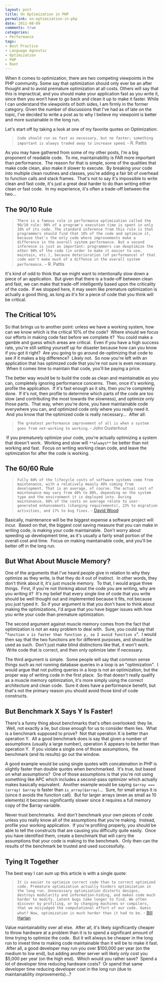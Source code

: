 ```yaml
---
layout: post
title: On Optimization in PHP
permalink: on-optimization-in-php
date: 2011-08-09
comments: true
categories:
- Performance
tags:
- Best Practice
- Language Agnostic
- Optimization
- PHP
- Rant
---
```


When it comes to optimization, there are two competing viewpoints in the PHP community.  Some say that optimization should only ever be an after thought and to avoid premature optimization at all costs.  Others will say that this is impractical, and you should make your application fast as you write it, since then you won’t have to go back and clean it up to make it faster.  While I can understand the viewpoints of both sides, I am firmly in the former category. Given the number of discussions that I’ve had as of late on the topic, I’ve decided to write a post as to why I believe my viewpoint is better and more sustainable in the long run.

<!--more-->
Let's start off by taking a look at one of my favorite quotes on Optimization:
> `Code should run as fast as necessary, but no faster; something important is always traded away to increase speed`. - R. Pattis

As you may have gathered from some of my other posts, I'm a big proponent of readable code.  To me, maintainability is FAR more important than performance.  The reason for that is simple, some of the qualities that make code clean, also make it slower to execute.  By breaking your code into multiple clean routines and classes, you're adding a fair bit of overhead to function calls and stack frames.  That's not to say it's impossible to write clean and fast code, it's just a great deal harder to do than writing either clean or fast code.  In my experience, it's often a trade-off between the two...

## The 90/10 Rule

> `There is a famous rule in performance optimization called the 90/10 rule: 90% of a program's execution time is spent in only 10% of its code. The standard inference from this rule is that programmers should find that 10% of the code and optimize it, because that's the only code where improvements make a difference in the overall system performance. But a second inference is just as important: programmers can deoptimize the other 90% of the code (in order to make it easier to use, maintain, etc.), because deterioration (of performance) of that code won't make much of a diffence in the overall system performance.` - R. Pattis

It's kind of odd to think that we might want to intentionally slow down a piece of an application.  But given that there is a trade-off between clean and fast, we can make that trade-off intelligently based upon the criticality of the code.  If we stopped here, it may seem like premature optimization is actually a good thing, as long as it's for a piece of code that you think will be critical.

## The Critical 10%



So that brings us to another point: unless we have a working system, how can we know which is the critical 10% of the code?  Where should we focus our efforts in making code fast before we complete it?  You could make a gamble and guess which areas are critical.  Even if you have a high success rate, you're still setting yourself up for disaster because how can you know if you got it right?  Are you going to go around de-optimizing that code to see if it makes a big difference?  Likely not.  So now you're left with an application that has optimized code that you're not sure is even necessary.  When it comes time to maintain that code, you'll be paying a price.


The better way would be to build the code as clean and maintainable as you can, completely ignoring performance concerns.  Then, once it's working, profile the application.  If it's fast enough as it sits, then you're completely done.  If it's not, then profile to determine which parts of the code are too slow (and contributing the most towards the slowness), and optimize only those parts.  That way, when you're done, you have maintainable code everywhere you can, and optimized code only where you really need it.  And you know that the optimized code is really necessary...  After all:

> `The greatest performance improvement of all is when a system goes from not-working to working`. - John Ousterhout

 If you prematurely optimize your code, you're actually optimizing a system that doesn't work.  Working and slow will `**always**` be better than not working and fast.  Focus on writing working clean code, and leave the optimization for after the code is working.


## The 60/60 Rule

> `Fully 60% of the lifecycle costs of software systems come from maintenance, with a relatively measly 40% coming from development. That is an average, of course. The actual cost of maintenance may vary from 40% to 80%, depending on the system type and the environment it is deployed into. During maintenance, 60% of the costs on average relate to user-generated enhancements (changing requirements), 23% to migration activities, and 17% to bug fixes.` - [David Wood](http://programmer.97things.oreilly.com/wiki/index.php/The_60/60_Rule)

Basically, maintenance will be the biggest expense a software project will incur.  Based on that, the biggest cost saving measure that you can make in writing code, is making your code maintainable.  Don't worry about speeding up development time, as it's usually a fairly small portion of the overall cost and time.  Focus on making maintainable code, and you'll be better off in the long run.

## But What About Muscle Memory?



One of the arguments that I've heard people give in relation to why they optimize as they write, is that they do it out of instinct.  In other words, they don't think about it, it's just muscle memory.  To that, I would argue three things.  First, if you're not thinking about the code you are writing, why are you writing it?  It's my belief that every single line of code that you write should be well thought out and implemented because it fits, not because you just typed it.  So if your argument is that you don't have to think about making the optimizations, I'd argue that you have bigger issues with how you write your code than premature optimization.


The second argument against muscle memory comes from the fact that optimization is not an easy problem to deal with.  Sure, you could say that "`function x is faster than function y, so I avoid function x`".  I would then say that the two functions are for different purposes, and should be used as such.  Don't just make blind distinctions like that, it won't work.  Write code that is correct, and then only optimize later if necessary.


The third argument is simple.  Some people will say that common sense things such as not running database queries in a loop is an "optimization".  I would argue that not putting queries in a loop is not an optimization, but the proper way of writing code in the first place.  So that doesn't really qualify as a muscle memory optimization, it's more simply using the correct architecture and clean code.  Sure it does have a performance benefit, but that's not the primary reason you should avoid those kind of code constructs.

## But Benchmark X Says Y Is Faster!



There's a funny thing about benchmarks that's often overlooked: they lie.  Well, not exactly a lie, but close enough for us to consider them lies.  What is a benchmark supposed to prove?  Not that operation X is better than operation Y.  All a good benchmark does is say that given a number of assumptions (usually a large number), operation X appears to be better than operation Y.  If you violate a single one of those assumptions,  the benchmark (and its results) go out the window. 


A good example would be using single quotes with concatenation in PHP is slightly faster than double quotes when benchmarked.  It's true, but based on what assumptions?  One of those assumptions is that you're not using something like APC which includes a second-pass optimizer which actually makes basically equivalent.  Another example would be saying ``$array === (array) $array`` is faster than ``is_array($array)``...  Sure, for small arrays it is (since it avoids the function call).  But for larger arrays (even as small as 10 elements) it becomes significantly slower since it requires a full memory copy of the $array variable.


Never trust benchmarks.  And don't benchmark your own pieces of code unless you really know all of the assumptions that you're making.  Instead, profile your working application.  If you're profiling properly, you should be able to tell the constructs that are causing you difficulty quite easily.  Once you have identified them, create a benchmark that will carry the assumptions that your code is making to the benchmark.  Only then can the results of the benchmark be trusted and used successfully.

## Tying It Together



The best way I can sum up this article is with a single quote:
> `It is easier to optimize correct code than to correct optimized code. Premature optimization actually hinders optimization in the long run. Unnecessary optimization distorts designs, destroys modularity and information-hiding, and makes code much harder to modify. Latent bugs take longer to find. We often discover by profiling, or by changing machines or compilers, that we misjudged the computational effort of our code. Guess what? Now, optimization is much harder than it had to be.` - [Bill Harlan](http://billharlan.com/pub/papers/A_Tirade_Against_the_Cult_of_Performance.html) 

Value maintainability over all else.  After all, it's likely significantly cheaper to throw hardware at a problem than it is to spend a significant amount of time trying to optimize the code.  But it will always be cheaper in the long run to invest time to making code maintainable than it will be to make it fast.  After all, a good developer may run you over $100,000 per year (on the medium to low end), but adding another server will likely only cost you $5,000 per year (on the high end).  Which would you rather save?  Spend a lot of developer time reducing hardware costs?  Or spend that same developer time reducing developer cost in the long run (due to maintainability improvements)...?
